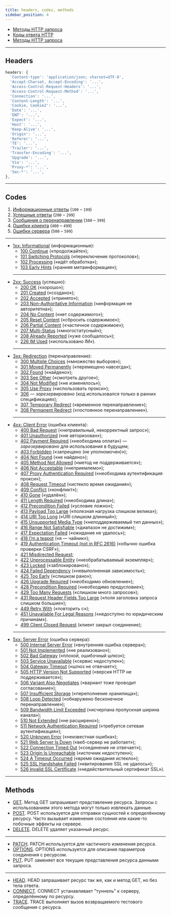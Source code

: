 ```yaml
---
title: headers, сodes, methods
sidebar_position: 4
---
```


- [Методы HTTP запроса](https://developer.mozilla.org/ru/docs/Web/HTTP/Methods)
- [Коды ответа HTTP](https://developer.mozilla.org/ru/docs/Web/HTTP/Status)
- [Методы HTTP запроса](https://developer.mozilla.org/ru/docs/Web/HTTP/Methods)

---

## Headers

```js
headers: {
  'Content-type': 'application/json; charset=UTF-8',
  'Accept-Charset, Accept-Encoding': '...',
  'Access-Control-Request-Headers': '...',
  'Access-Control-Request-Method': '...',
  'Connection': '...',
  'Content-Length': '...',
  'Cookie, Cookie2': '...',
  'Date': '...',
  'DNT': '...',
  'Expect': '...',
  'Host': '...',
  'Keep-Alive': '...',
  'Origin': '...',
  'Referer': '...',
  'TE': '...',
  'Trailer': '...',
  'Transfer-Encoding': '...',
  'Upgrade': '...',
  'Via': '...',
  'Proxy-*': '...',
  'Sec-*': '...',
},
```

---

## Codes

<ol>
  <li><a href="#">Информационные ответы</a> (<code>100</code> – <code>199</code>)</li>
  <li><a href="#">Успешные ответы</a> (<code>200</code> – <code>299</code>)</li>
  <li><a href="#">Сообщения о перенаправлении</a> (<code>300</code> – <code>399</code>)</li>
  <li><a href="#">Ошибки клиента</a> (<code>400</code> – <code>499</code>)</li>
  <li><a href="#">Ошибки сервера</a> (<code>500</code> – <code>599</code>)</li>
</ol>

---

<ul><li><a href="#">1xx: Informational</a> (информационные):
<ul><li><a href="#">100 Continue</a> («продолжайте»);</li>
<li><a href="#">101 Switching Protocols</a> («переключение протоколов»);</li>
<li><a href="#">102 Processing</a> («идёт обработка»);</li>
<li><a  href="#">103 Early Hints</a> («ранняя метаинформация»);</li></ul></li>

<hr/>

<li><a href="#">2xx: Success</a> (успешно):
<ul><li><a href="#">200 OK</a> («хорошо»);</li>
<li><a href="#">201 Created</a> («создано»);</li>
<li><a href="#">202 Accepted</a> («принято»);</li>
<li><a href="#">203 Non-Authoritative Information</a> («информация не авторитетна»);</li>
<li><a href="#">204 No Content</a> («нет содержимого»);</li>
<li><a href="#">205 Reset Content</a> («сбросить содержимое»);</li>
<li><a href="#">206 Partial Content</a> («частичное содержимое»);</li>
<li><a href="#">207 Multi-Status</a> («многостатусный»);</li>
<li><a href="#">208 Already Reported</a> («уже сообщалось»);</li>
<li><a href="#">226 IM Used</a> («использовано IM»).</li></ul></li>

<hr/>

<li><a href="#">3xx: Redirection</a> (перенаправление):
<ul><li><a href="#">300 Multiple Choices</a> («множество выборов»);</li>
<li><a href="#">301 Moved Permanently</a> («перемещено навсегда»);</li>
<li><a href="#">302 Found</a> («найдено»);</li>
<li><a href="#">303 See Other</a> («смотреть другое»);</li>
<li><a href="#">304 Not Modified</a> («не изменялось»);</li>
<li><a href="#">305 Use Proxy</a> («использовать прокси»);</li>
<li><a href="#">306</a>&nbsp;— <i>зарезервировано</i> (код использовался только в ранних спецификациях);</li>
<li><a href="#">307 Temporary Redirect</a> («временное перенаправление»);</li>
<li><a href="#">308 Permanent Redirect</a> («постоянное перенаправление»).</li></ul></li>

<hr/>

<li><a href="#">4xx: Client Error</a> (ошибка клиента):
<ul><li><a href="#">400 Bad Request</a> («неправильный, некорректный запрос»);</li>
<li><a href="#">401 Unauthorized</a> («не авторизован»);</li>
<li><a href="#">402 Payment Required</a> («необходима оплата»)&nbsp;— <i>зарезервировано</i> для использования в будущем;</li>
<li><a href="#">403 Forbidden</a> («запрещено (не уполномочен)»);</li>
<li><a href="#">404 Not Found</a> («не найдено»);</li>
<li><a href="#">405 Method Not Allowed</a> («метод не поддерживается»);</li>
<li><a href="#">406 Not Acceptable</a> («неприемлемо»);</li>
<li><a href="#">407 Proxy Authentication Required</a> («необходима аутентификация прокси»);</li>
<li><a href="#">408 Request Timeout</a> («истекло время ожидания»);</li>
<li><a href="#">409 Conflict</a> («конфликт»);</li>
<li><a href="#">410 Gone</a> («удалён»);</li>
<li><a href="#">411 Length Required</a> («необходима длина»);</li>
<li><a href="#">412 Precondition Failed</a> («условие ложно»);</li>
<li><a href="#">413 Payload Too Large</a> («полезная нагрузка слишком велика»);</li>
<li><a href="#">414 URI Too Long</a> («URI слишком длинный»);</li>
<li><a href="#">415 Unsupported Media Type</a> («неподдерживаемый тип данных»);</li>
<li><a href="#">416 Range Not Satisfiable</a> («диапазон не достижим»);</li>
<li><a href="#">417 Expectation Failed</a> («ожидание не удалось»);</li>
<li><a href="#">418 I’m a teapot</a> («я&nbsp;— чайник»);</li>
<li><a href="#">419 Authentication Timeout (not in RFC 2616)</a> («обычно ошибка проверки CSRF»);</li>
<li><a href="#">421 Misdirected Request</a>;</li>
<li><a href="#">422 Unprocessable Entity</a> («необрабатываемый экземпляр»);</li>
<li><a href="#">423 Locked</a> («заблокировано»);</li>
<li><a href="#">424 Failed Dependency</a> («невыполненная зависимость»);</li>
<li><a href="#">425 Too Early</a> («слишком рано»);</li>
<li><a href="#">426 Upgrade Required</a> («необходимо обновление»);</li>
<li><a href="#">428 Precondition Required</a> («необходимо предусловие»);</li>
<li><a href="#">429 Too Many Requests</a> («слишком много запросов»);</li>
<li><a href="#">431 Request Header Fields Too Large</a> («поля заголовка запроса слишком большие»);</li>
<li><a href="#">449 Retry With</a> («повторить с»);</li>
<li><a href="#">451 Unavailable For Legal Reasons</a> («недоступно по юридическим причинам»).</li>
<li><a href="#">499 Client Closed Request</a> (клиент закрыл соединение);</li></ul></li>

<hr/>

<li><a href="#">5xx: Server Error</a> (ошибка сервера):
<ul><li><a href="#">500 Internal Server Error</a> («внутренняя ошибка сервера»);</li>
<li><a href="#">501 Not Implemented</a> («не реализовано»);</li>
<li><a href="#">502 Bad Gateway</a> («плохой, ошибочный шлюз»);</li>
<li><a href="#">503 Service Unavailable</a> («сервис недоступен»);</li>
<li><a href="#">504 Gateway Timeout</a> («шлюз не отвечает»);</li>
<li><a href="#">505 HTTP Version Not Supported</a> («версия HTTP не поддерживается»);</li>
<li><a href="#">506 Variant Also Negotiates</a> («вариант тоже проводит согласование»);</li>
<li><a href="#">507 Insufficient Storage</a> («переполнение хранилища»);</li>
<li><a href="#">508 Loop Detected</a> («обнаружено бесконечное перенаправление»);</li>
<li><a href="#">509 Bandwidth Limit Exceeded</a> («исчерпана пропускная ширина канала»);</li>
<li><a href="#">510 Not Extended</a> («не расширено»);</li>
<li><a href="#">511 Network Authentication Required</a> («требуется сетевая аутентификация»);</li>
<li><a href="#">520 Unknown Error</a> («неизвестная ошибка»);</li>
<li><a href="#">521 Web Server Is Down</a> («веб-сервер не работает»);</li>
<li><a href="#">522 Connection Timed Out</a> («соединение не отвечает»);</li>
<li><a href="#">523 Origin Is Unreachable</a> («источник недоступен»);</li>
<li><a href="#">524 A Timeout Occurred</a> («время ожидания истекло»);</li>
<li><a href="#">525 SSL Handshake Failed</a> («квитирование SSL не удалось»);</li>
<li><a href="#">526 Invalid SSL Certificate</a> («недействительный сертификат SSL»).</li></ul></li></ul>

---

## Methods

- <a href="#">GET</a>. Метод GET запрашивает представление ресурса. Запросы с использованием этого метода могут только извлекать данные.
- <a href="#">POST</a>. POST используется для отправки сущностей к определённому ресурсу. Часто вызывает изменение состояния или какие-то побочные эффекты на сервере.
- <a href="#">DELETE</a>. DELETE удаляет указанный ресурс.

---

- <a href="#">PATCH</a>. PATCH используется для частичного изменения ресурса.
- <a href="#">OPTIONS</a>. OPTIONS используется для описания параметров соединения с ресурсом.
- <a href="#">PUT</a>. PUT заменяет все текущие представления ресурса данными запроса.

---

- <a href="#">HEAD</a>. HEAD запрашивает ресурс так же, как и метод GET, но без тела ответа.
- <a href="#">CONNECT</a>. CONNECT устанавливает "туннель" к серверу, определённому по ресурсу.
- <a href="#">TRACE</a>. TRACE выполняет вызов возвращаемого тестового сообщения с ресурса.
